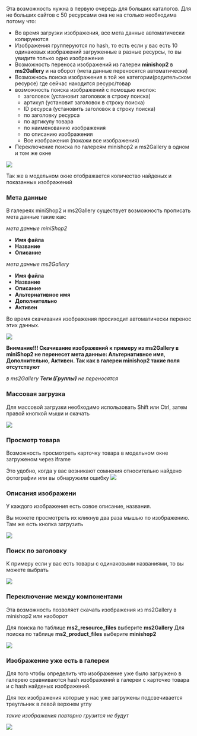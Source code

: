 Эта возможность нужна в первую очередь для больших каталогов. Для не больших сайтов с 50 ресурсами она не на столько необходима потому что:

* Во время загрузки изображения, все мета данные автоматически копируеются
* Изображения групперуются по hash, то есть если у вас есть 10 одинаковых изображений загруженные в разные ресурсы, то вы увидите только одно изображение
* Возможность переноса изображений из галереи **minishop2** в **ms2Gallery** и на оборот (мета данные переносятся автоматически)
* Возможнось поиска изображения в той же категории(родительском ресурсе) где сейчас находится ресурс/товар
* возможность поиска изображений с помощью кнопок:
  * заголовок (установит заголовок в строку поиска)
  * артикул (установит заголовок в строку поиска)
  * ID ресурса (установить заголовок в строку поиска)
  * по заголовку ресурса
  * по артикулу товара
  * по наименованию изображения
  * по описанию изображения
  * Все изображения (покажи все изображения)
* Переключение поиска по галереям minishop2 и ms2Gallery в одном и том же окне

<img src="https://file.modx.pro/files/2/1/7/217801fe65e72e8a9e371586e836ceef.png" />

Так же в модельном окне отображается количество найденых и показанных изображений

### Мета данные

В галереях miniShop2 и ms2Gallery существует возможность прописать мета данные такие как:

*мета данные miniShop2*

* **Имя файла**
* **Название**
* **Описание**

*мета данные ms2Gallery*

* **Имя файла**
* **Название**
* **Описание**
* **Альтернативное имя**
* **Дополнительно**
* **Активен**

Во время скачивания изображения просиходит автоматически перенос этих данных.

<img src="https://file.modx.pro/files/c/2/2/c222cd3b7b1f539d8e99264a1cf077f4.png" />

**Внимание!!! Скачивание изображений к примеру из ms2Gallery в miniShop2 не перенесет мета данные: Альтернативное имя, Дополнительно, Активен. Так как в галереи minishop2 такие поля отсутствуют**

*в ms2Gallery **Теги (Группы)**  не переносятся*

### Массовая загрузка

Для массовой загрузки необходимо использовать Shift или Ctrl, затем правой кнопкой мыши и скачать

<img src="https://file.modx.pro/files/c/5/d/c5d820c7ca62135b0b58c6b981cd8942.png" />

### Просмотр товара

Возможность просмотреть карточку товара в модельном окне загруженом через iframe

Это удобно, когда у вас возникают сомнения относительно найдено фотографии или вы обнаружили ошибку
<img src="https://file.modx.pro/files/4/9/c/49c48323d2dbd5acf6abb595194df592.png" />

### Описания изображени

У каждого изображения есть совое описание, названия.

Вы можете просмотреть их кликнув два раза мышью по изображению. Там же есть кнопка загрузить

<img src="https://file.modx.pro/files/1/b/0/1b0c0dba3fc5459129b795a91ec8bde2.png" />

### Поиск по заголовку

К примеру если у вас есть товары с одинаковыми названиями, то вы можете выбрать

<img src="https://file.modx.pro/files/4/9/c/49c3567e509ac7f3f158c39f60e3c1b8.png" />

### Переключение между компонентами

Эта возможность позволяет скачать изображения из ms2Gallery в minishop2 или наоборот

Для поиска по таблице **ms2_resource_files** выберите **ms2Gallery**
Для поиска по таблице **ms2_product_files** выберите **minishop2**

<img src="https://file.modx.pro/files/c/1/e/c1e55de955d2ec8f4ee517c7d8d7c4bc.png" />

### Изображение уже есть в галереи

Для того чтобы определить что изображение уже было загружено в галерею сравниваются hash изображений в галереи с карточко товара и с hash найденых изображений.

Для тех изображения которые у нас уже загружены подсвечивается треугльник в левой верхнем углу

*такие изображения повторно грузится не будут*

<img src="https://file.modx.pro/files/6/b/9/6b9acf9772dd2dd967275e39984824f0.png" />
